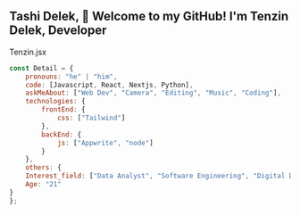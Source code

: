 Tashi Delek, 👋 Welcome to my GitHub! I'm Tenzin Delek, Developer
--------------------------------------------------------------------------
Tenzin.jsx
``` Javascript
const Detail = {
    pronouns: "he" | "him",
    code: [Javascript, React, Nextjs, Python],
    askMeAbout: ["Web Dev", "Camera", "Editing", "Music", "Coding"],
    technologies: {
        frontEnd: {
            css: ["Tailwind"]
        },
        backEnd: {
            js: ["Appwrite", "node"]
        }        
    },
    others: {
    Interest_field: ["Data Analyst", "Software Engineering", "Digital Drawing", "3d Modeling"],
    Age: "21"
}
};
```
